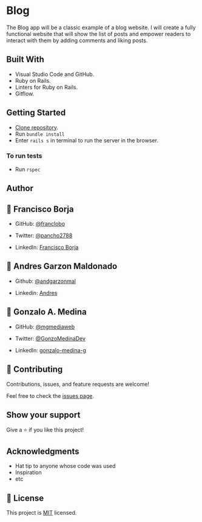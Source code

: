 # Blog
The Blog app will be a classic example of a blog website. I will create a fully functional website that will show the list of posts and empower readers to interact with them by adding comments and liking posts.

## Built With

- Visual Studio Code and GitHub.
- Ruby on Rails.
- Linters for Ruby on Rails.
- Gitflow.

## Getting Started

- [Clone repository](git@github.com:franclobo/Blog.git).
- Run `bundle install`
- Enter `rails s` in terminal to run the server in the browser.

### To run tests

- Run `rspec`


## Author

## 👤 Francisco Borja

- GitHub: [@franclobo](https://github.com/franclobo)

- Twitter: [@pancho2788](https://twitter.com/Pancho2788)

- LinkedIn: [Francisco Borja](https://www.linkedin.com/in/francisco-borja-lobato/)

## 👤 Andres Garzon Maldonado

- Github: [@andgarzonmal](https://github.com/andgarzonmal)

- Linkedin: [Andres](https://www.linkedin.com/in/andres-garzon-maldonado/)

## 👤 Gonzalo A. Medina

- GitHub: [@mgmediaweb](https://github.com/mgmediaweb)

- Twitter: [@GonzoMedinaDev](https://twitter.com/GonzoMedinaDev)

- LinkedIn: [gonzalo-medina-g](https://www.linkedin.com/in/gonzalo-medina-g/)

## 🤝 Contributing

Contributions, issues, and feature requests are welcome!

Feel free to check the [issues page](../../issues/).

## Show your support

Give a ⭐️ if you like this project!

## Acknowledgments

- Hat tip to anyone whose code was used
- Inspiration
- etc

## 📝 License

This project is [MIT](./LICENSE) licensed.

